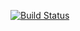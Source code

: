 [![Build Status](https://travis-ci.org/sergiosanpol/PruebasUnitarias.svg?branch=master)](https://travis-ci.org/sergiosanpol/PruebasUnitarias)

